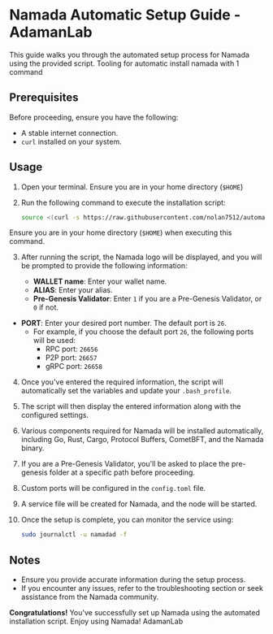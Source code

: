 
# Namada Automatic Setup Guide - AdamanLab

This guide walks you through the automated setup process for Namada using the provided script.
Tooling for automatic install namada with 1 command 
## Prerequisites

Before proceeding, ensure you have the following:

- A stable internet connection.
- `curl` installed on your system.

## Usage

1. Open your terminal. Ensure you are in your home directory (`$HOME`)

2. Run the following command to execute the installation script:

    ```bash
    source <(curl -s https://raw.githubusercontent.com/nolan7512/automatic-install-namada/main/make_install)
    ```

  Ensure you are in your home directory (`$HOME`) when executing this command.
  
3. After running the script, the Namada logo will be displayed, and you will be prompted to provide the following information:
   
   - **WALLET name**: Enter your wallet name.
   - **ALIAS**: Enter your alias.
   - **Pre-Genesis Validator**: Enter `1` if you are a Pre-Genesis Validator, or `0` if not.
  - **PORT**: Enter your desired port number. The default port is `26`.
    - For example, if you choose the default port `26`, the following ports will be used:
      - RPC port: `26656`
      - P2P port: `26657`
      - gRPC port: `26658`


4. Once you've entered the required information, the script will automatically set the variables and update your `.bash_profile`.

5. The script will then display the entered information along with the configured settings.

6. Various components required for Namada will be installed automatically, including Go, Rust, Cargo, Protocol Buffers, CometBFT, and the Namada binary.

7. If you are a Pre-Genesis Validator, you'll be asked to place the pre-genesis folder at a specific path before proceeding.

8. Custom ports will be configured in the `config.toml` file.

9. A service file will be created for Namada, and the node will be started.

10. Once the setup is complete, you can monitor the service using:

    ```bash
    sudo journalctl -u namadad -f
    ```

## Notes

- Ensure you provide accurate information during the setup process.
- If you encounter any issues, refer to the troubleshooting section or seek assistance from the Namada community.

**Congratulations!** You've successfully set up Namada using the automated installation script. Enjoy using Namada! AdamanLab

